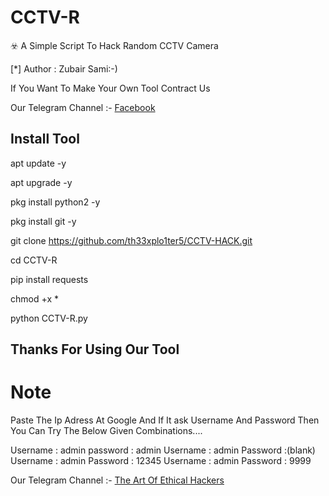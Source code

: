 
# CCTV-R

☣️ A Simple Script To Hack Random CCTV Camera


[*] Author : Zubair Sami:-)


<!DOCTYPE html>
<html>
</head>
<body>
<P>      If You Want To Make Your Own Tool Contract Us
<P> Our Telegram Channel :- <a href="https://t.me/th33xplo1ter5" target="_blank"> Facebook </a>
</body>
</html>

## Install Tool

apt update -y

apt upgrade -y

pkg install python2 -y

pkg install git -y

git clone https://github.com/th33xplo1ter5/CCTV-HACK.git

cd CCTV-R

pip install requests

chmod +x *

python CCTV-R.py

## Thanks For Using Our Tool


# Note

Paste The Ip Adress At Google And If It ask Username And Password Then You Can Try The Below Given Combinations....

Username : admin
password : admin
Username : admin
Password :(blank)
Username : admin
Password : 12345
Username : admin
Password : 9999 


<!DOCTYPE html>
<html>
</head>
<body>
<P> Our Telegram Channel :- <a href="https://t.me/th33xplo1ter5" target="_blank"> The Art Of Ethical Hackers </a>
</body>
</html>
